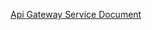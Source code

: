 [Api Gateway Service Document](https://docs.google.com/document/d/1kQZXVuR-7fIXrB4rD7zhcJwlCJU1s1fU7KaMhED9Lo4/edit?tab=t.0#heading=h.a4kh4y9h3djc)
